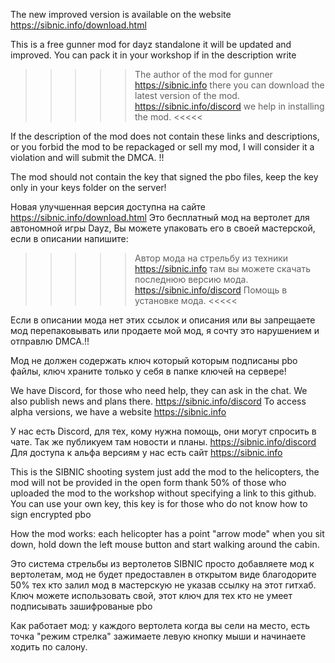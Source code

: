 
The new improved version is available on the website  https://sibnic.info/download.html

This is a free gunner mod for dayz standalone it will be updated and improved.
You can pack it in your workshop if in the description write

>>>>>  The author of the mod for gunner https://sibnic.info there you can download the latest version of the mod. https://sibnic.info/discord we help in installing the mod. <<<<<

If the description of the mod does not contain these links and descriptions, or you forbid the mod to be repackaged or sell my mod, I will consider it a violation and will submit the DMCA. !!

The mod should not contain the key that signed the pbo files, keep the key only in your keys folder on the server!

Новая улучшенная версия доступна на сайте https://sibnic.info/download.html
Это бесплатный мод на вертолет для автономной игры Dayz, 
Вы можете упаковать его в своей мастерской, если в описании напишите:

>>>>> Автор мода на стрельбу из техники https://sibnic.info там вы можете скачать последнюю версию мода. https://sibnic.info/discord Помощь в установке мода. <<<<<

Если в описании мода нет этих ссылок и описания или вы запрещаете мод перепаковывать или продаете мой мод, я сочту это нарушением и отправлю DMCA.!!

Мод не должен содержать ключ который которым подписаны pbo файлы, ключ храните только у себя в папке ключей на сервере!

We have Discord, for those who need help, they can ask in the chat. We also publish news and plans there. 
https://sibnic.info/discord
To access alpha versions, we have a website https://sibnic.info

У нас есть Discord, для тех, кому нужна помощь, они могут спросить в чате. 
Так же публикуем там новости и планы.
https://sibnic.info/discord
Для доступа к альфа версиям у нас есть сайт https://sibnic.info



This is the SIBNIC  shooting system
just add the mod to the helicopters, the mod will not be provided in the open form thank 50% of those who uploaded the mod to the workshop without specifying a link to this github.
You can use your own key, this key is for those who do not know how to sign encrypted pbo

How the mod works: each helicopter has a point "arrow mode" when you sit down, hold down the left mouse button and start walking around the cabin.


Это система стрельбы из вертолетов SIBNIC
просто добавляете мод к вертолетам, мод не будет предоставлен в открытом виде благодорите 50% тех кто залил мод в мастерскую не указав ссылку на этот гитхаб.
Ключ можете использовать свой, этот ключ для тех кто не умеет подписывать зашифрованые pbo

Как работает мод: у каждого вертолета когда вы сели на место, есть точка "режим стрелка" зажимаете левую кнопку мыши и начинаете ходить по салону.

